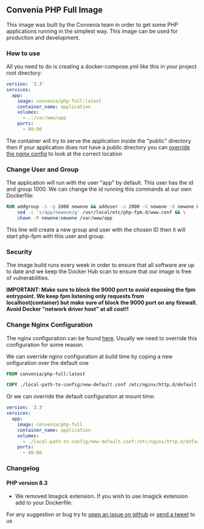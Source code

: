 ## Convenia PHP Full Image

This image was built by the Convenia team in order to get some PHP applications running in the simplest way. This image can be used for production and development.

### How to use

All you need to do is creating a docker-compose.yml like this in your project root directory:

```yml
version: '3.3'
services:
  app:
    image: convenia/php-full:latest
    container_name: application
    volumes:
      - .:/var/www/app
    ports:
      - 80:80
```

The container will try to serve the application inside the "public" directory then if your application does not have a public directory you can [override the nginx config](#change-nginx-configuration) to look at the correct location

### Change User and Group

The application will run with the user "app" by default. This user has the id and group 1000. We can change the id running this commands at our own Dockerfile:

```Dockerfile
RUN addgroup -S -g 2000 newone && adduser -u 2000 -G newone -D newone && \
    sed -i 's/app/newone/g' /usr/local/etc/php-fpm.d/www.conf && \
    chown -R newone:newone /var/www/app
```

This line will create a new group and user with the chosen ID then it will start php-fpm with this user and group.

### Security

The image build runs every week in order to ensure that all software are up to date and we keep the Docker Hub scan to ensure that our image is free of vulnerabilities.

**IMPORTANT: Make sure to block the 9000 port to avoid exposing the fpm entrypoint. We keep fpm listening only requests from localhost(container) but make sure of block the 9000 port on any firewall. Avoid Docker "network driver host" at all cost!!**

### Change Nginx Configuration

The nginx configuration can be found [here](https://github.com/convenia/php-full-8.1-image/blob/main/docker/nginx/default.conf). Usually we need to override this configuration for some reason.

We can override nginx configuration at build time by coping a new onfiguration over the default one

```Dockerfile
FROM convenia/php-full:latest

COPY ./local-path-to-config/new-default.conf /etc/nginx/http.d/default.conf</pre>
```

Or we can override the default configuration at mount time:

```yml
version: '3.3'
services:
  app:
    image: convenia/php-full
    container_name: application
    volumes:
      - ./local-path-to-config/new-default.conf:/etc/nginx/http.d/default.conf
    ports:
      - 80:80
```

### Changelog
#### PHP version 8.3
- We removed Imagick extension. If you wish to use Imagick extension add to your Dockerfile. 


For any suggestion or bug try to [open an issue on github](https://github.com/convenia/php-full-8.1-image) or [send a tweet](https://twitter.com/convenia) to us
